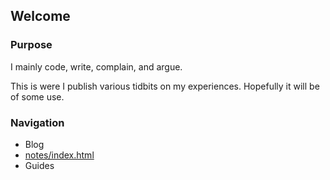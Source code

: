 ## Welcome

### Purpose
I mainly code, write, complain, and argue.

This is were I publish various tidbits on my experiences. 
Hopefully it will be of some use.

### Navigation
- Blog
- [notes/index.html](notes)
- Guides
